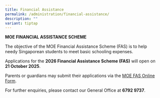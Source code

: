 ```yaml
---
title: Financial Assistance
permalink: /administration/financial-assistance/
description: ""
variant: tiptap
---
```

<p><strong>MOE FINANCIAL ASSISTANCE SCHEME</strong>
</p>
<p>The objective of the MOE Financial Assistance Scheme (FAS) is to help
needy Singaporean students to meet basic schooling expenses.</p>
<p>Applications for the <strong>2026 Financial Assistance Scheme (FAS)</strong> will
open on <strong>21 October 2025</strong>.</p>
<p>Parents or guardians may submit their applications via the <a href="https://form.gov.sg/68b7e92465cd36be287889c6" rel="noopener noreferrer nofollow" target="_blank">MOE FAS Online Form</a>.</p>
<p>For further enquiries, please contact our General Office at <strong>6792 9737</strong>.</p>
<p></p>